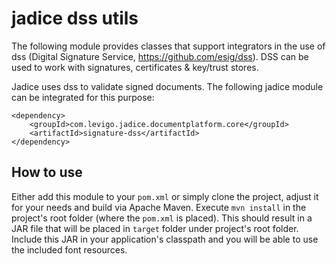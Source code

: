 # jadice dss utils

The following module provides classes that support integrators in the use of dss (Digital Signature Service, https://github.com/esig/dss).
DSS can be used to work with signatures, certificates & key/trust stores.

Jadice uses dss to validate signed documents. The following jadice module can be integrated for this purpose:
```
<dependency>
    <groupId>com.levigo.jadice.documentplatform.core</groupId>
    <artifactId>signature-dss</artifactId>
</dependency>
```

## How to use

Either add this module to your `pom.xml` or simply clone the project, adjust it for your needs and build via Apache Maven. Execute `mvn install` in the project's root folder (where the `pom.xml` is placed). This should result in a JAR file that will be placed in `target` folder under project's root folder. Include this JAR in your application's classpath and you will be able to use the included font resources.
